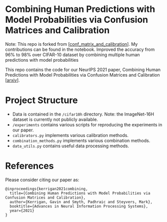 # Combining Human Predictions with Model Probabilities via Confusion Matrices and Calibration

Note: This repo is forked from [[conf_matrix_and_calibration](https://github.com/GavinKerrigan/conf_matrix_and_calibration)]. My contributions can be found in the notebook. Improved the accuracy from 96% to 98% over CIFAR-10 dataset by combining multiple human predictions with model probabilities

This repo contains the code for our NeurIPS 2021 paper, Combining Human Predictions with Model Probabilities via Confusion Matrices and Calibration [[arxiv](https://arxiv.org/abs/2109.14591)].

# Project Structure

- Data is contained in the `/cifar10h` directory. Note: the ImageNet-16H dataset is currently not publicly available.
- `/experiments` contains various scripts for reproducing the experiments in our paper.
- `calibrators.py` implements various calibration methods.
- `combination_methods.py` implements various combination methods.
- `data_utils.py` contains useful data processing methods.

# References
Please consider citing our paper as:
```
@inproceedings{kerrigan2021combining,
  title={Combining Human Predictions with Model Probabilities via Confusion Matrices and Calibration},
  author={Kerrigan, Gavin and Smyth, Padhraic and Steyvers, Mark},
  booktitle={Advances in Neural Information Processing Systems},
  year={2021}
}
```

